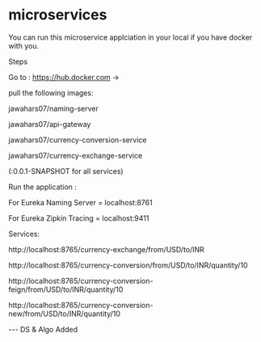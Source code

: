 # microservices

You can run this microservice applciation in your local if you have docker with you.



Steps 

Go to : https://hub.docker.com ->  

pull the following images:


  jawahars07/naming-server
  
  jawahars07/api-gateway
  
  jawahars07/currency-conversion-service
  
  jawahars07/currency-exchange-service

(:0.0.1-SNAPSHOT for all services)


Run the application :

For Eureka Naming Server = localhost:8761

For Eureka Zipkin Tracing = localhost:9411

Services:

http://localhost:8765/currency-exchange/from/USD/to/INR

http://localhost:8765/currency-conversion/from/USD/to/INR/quantity/10

http://localhost:8765/currency-conversion-feign/from/USD/to/INR/quantity/10

http://localhost:8765/currency-conversion-new/from/USD/to/INR/quantity/10


--- DS & Algo Added
